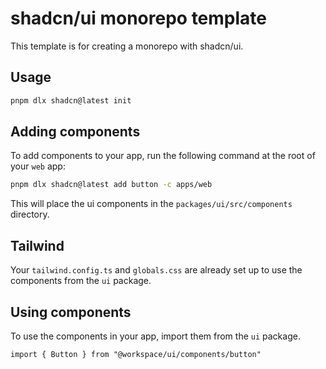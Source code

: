 # shadcn/ui monorepo template


This template is for creating a monorepo with shadcn/ui.

## Usage

```bash
pnpm dlx shadcn@latest init
```

## Adding components

To add components to your app, run the following command at the root of your `web` app:

```bash
pnpm dlx shadcn@latest add button -c apps/web
```

This will place the ui components in the `packages/ui/src/components` directory.

## Tailwind

Your `tailwind.config.ts` and `globals.css` are already set up to use the components from the `ui` package.

## Using components

To use the components in your app, import them from the `ui` package.

```tsx
import { Button } from "@workspace/ui/components/button"
```
